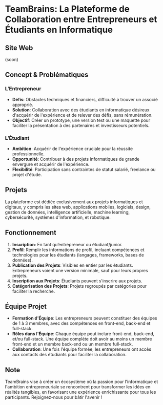 # TeamBrains: La Plateforme de Collaboration entre Entrepreneurs et Étudiants en Informatique

## Site Web
(soon)

## Concept & Problématiques
### L’Entrepreneur
- **Défis**: Obstacles techniques et financiers, difficulté à trouver un associé approprié.
- **Solution**: Collaboration avec des étudiants en informatique désireux d'acquérir de l'expérience et de relever des défis, sans rémunération.
- **Objectif**: Créer un prototype, une version test ou une maquette pour faciliter la présentation à des partenaires et investisseurs potentiels.

### L’Étudiant
- **Ambition**: Acquérir de l'expérience cruciale pour la réussite professionnelle.
- **Opportunité**: Contribuer à des projets informatiques de grande envergure et acquérir de l'expérience.
- **Flexibilité**: Participation sans contraintes de statut salarié, freelance ou projet d'étude.

## Projets
La plateforme est dédiée exclusivement aux projets informatiques et digitaux, y compris les sites web, applications mobiles, logiciels, design, gestion de données, intelligence artificielle, machine learning, cybersécurité, systèmes d'information, et robotique.

## Fonctionnement
1. **Inscription**: En tant qu’entrepreneur ou étudiant/junior.
2. **Profil**: Remplir les informations de profil, incluant compétences et technologies pour les étudiants (langages, frameworks, bases de données).
3. **Publication des Projets**: Visibles en entier par les étudiants. Entrepreneurs voient une version minimale, sauf pour leurs propres projets.
4. **Inscription aux Projets**: Étudiants peuvent s'inscrire aux projets.
5. **Catégorisation des Projets**: Projets regroupés par catégories pour faciliter la recherche.

## Équipe Projet
- **Formation d'Équipe**: Les entrepreneurs peuvent constituer des équipes de 1 à 3 membres, avec des compétences en front-end, back-end et full-stack.
- **Rôles dans l'Équipe**: Chaque équipe peut inclure front-end, back-end, et/ou full-stack. Une équipe complète doit avoir au moins un membre front-end et un membre back-end ou un membre full-stack.
- **Collaboration**: Une fois l'équipe formée, les entrepreneurs ont accès aux contacts des étudiants pour faciliter la collaboration.

## Note
TeamBrains vise à créer un écosystème où la passion pour l'informatique et l'ambition entrepreneuriale se rencontrent pour transformer les idées en réalités tangibles, en favorisant une expérience enrichissante pour tous les participants. Rejoignez-nous pour bâtir l'avenir !
